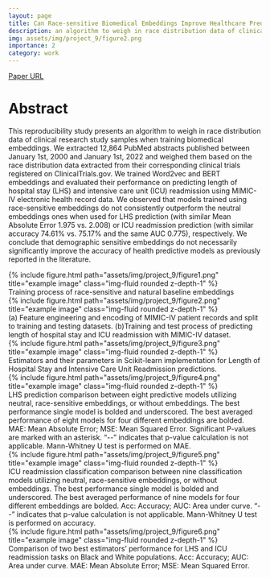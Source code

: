 ```yaml
---
layout: page
title: Can Race-sensitive Biomedical Embeddings Improve Healthcare Predictive Models?
description: an algorithm to weigh in race distribution data of clinical research study samples when training biomedical embeddings and evaluate these embeddings for healthcare predictive tasks.
img: assets/img/project_9/figure2.png
importance: 2
category: work
---
```



<a href="https://www.ncbi.nlm.nih.gov/pmc/articles/PMC10283113/">Paper URL</a>


# Abstract
This reproducibility study presents an algorithm to weigh in race distribution data of clinical research study samples when training biomedical embeddings. We extracted 12,864 PubMed abstracts published between January 1st, 2000 and January 1st, 2022 and weighed them based on the race distribution data extracted from their corresponding clinical trials registered on ClinicalTrials.gov. We trained Word2vec and BERT embeddings and evaluated their performance on predicting length of hospital stay (LHS) and intensive care unit (ICU) readmission using MIMIC-IV electronic health record data. We observed that models trained using race-sensitive embeddings do not consistently outperform the neutral embeddings ones when used for LHS prediction (with similar Mean Absolute Error 1.975 vs. 2.008) or ICU readmission prediction (with similar accuracy 74.61% vs. 75.17% and the same AUC 0.775), respectively. We conclude that demographic sensitive embeddings do not necessarily significantly improve the accuracy of health predictive models as previously reported in the literature.


<div class="row">
    <div class="col-sm mt-3 mt-md-0">
        {% include figure.html path="assets/img/project_9/figure1.png" title="example image" class="img-fluid rounded z-depth-1" %}
    </div>
</div>
<div class="caption">
Training process of race-sensitive and natural baseline embeddings
</div>



<div class="row">
    <div class="col-sm mt-3 mt-md-0">
        {% include figure.html path="assets/img/project_9/figure2.png" title="example image" class="img-fluid rounded z-depth-1" %}
    </div>
</div>
<div class="caption">
(a) Feature engineering and encoding of MIMIC-IV patient records and split to training and testing datasets. (b)Training and test process of predicting length of hospital stay and ICU readmission with MIMIC-IV dataset.
</div>


<div class="row">
    <div class="col-sm mt-3 mt-md-0">
        {% include figure.html path="assets/img/project_9/figure3.png" title="example image" class="img-fluid rounded z-depth-1" %}
    </div>
</div>
<div class="caption">
Estimators and their parameters in Scikit-learn implementation for Length of Hospital Stay and Intensive Care Unit Readmission predictions.
</div>

<div class="row">
    <div class="col-sm mt-3 mt-md-0">
        {% include figure.html path="assets/img/project_9/figure4.png" title="example image" class="img-fluid rounded z-depth-1" %}
    </div>
</div>
<div class="caption">
LHS prediction comparison between eight predictive models utilizing neutral, race-sensitive embeddings, or without embeddings. The best performance single model is bolded and underscored. The best averaged performance of eight models for four different embeddings are bolded. MAE: Mean Absolute Error; MSE: Mean Squared Error. Significant P-values are marked with an asterisk. “--” indicates that p-value calculation is not applicable. Mann-Whitney U test is performed on MAE.
</div>

<div class="row">
    <div class="col-sm mt-3 mt-md-0">
        {% include figure.html path="assets/img/project_9/figure5.png" title="example image" class="img-fluid rounded z-depth-1" %}
    </div>
</div>
<div class="caption">
ICU readmission classification comparison between nine classification models utilizing neutral, race-sensitive embeddings, or without embeddings. The best performance single model is bolded and underscored. The best averaged performance of nine models for four different embeddings are bolded. Acc: Accuracy; AUC: Area under curve. “--” indicates that p-value calculation is not applicable. Mann-Whitney U test is performed on accuracy.
</div>

<div class="row">
    <div class="col-sm mt-3 mt-md-0">
        {% include figure.html path="assets/img/project_9/figure6.png" title="example image" class="img-fluid rounded z-depth-1" %}
    </div>
</div>
<div class="caption">
Comparison of two best estimators’ performance for LHS and ICU readmission tasks on Black and White populations. Acc: Accuracy; AUC: Area under curve. MAE: Mean Absolute Error; MSE: Mean Squared Error.
</div>







